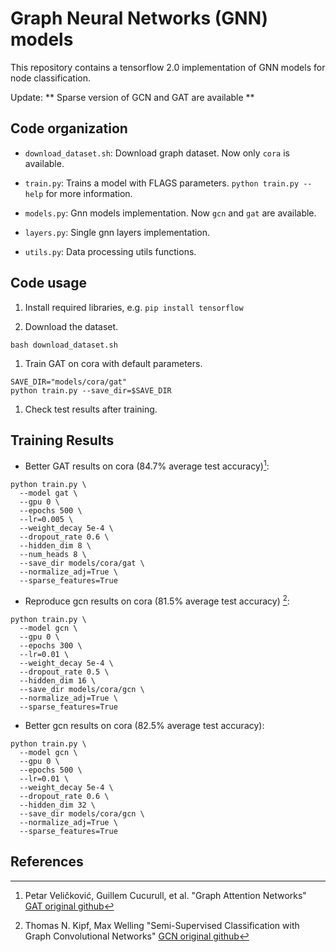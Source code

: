 # Graph Neural Networks (GNN) models

This repository contains a tensorflow 2.0 implementation of GNN models for node
classification.

Update: ** Sparse version of GCN and GAT are available **

## Code organization

*   `download_dataset.sh`: Download graph dataset. Now only `cora` is available.

*   `train.py`: Trains a model with FLAGS parameters. `python train.py --help`
    for more information.

*   `models.py`: Gnn models implementation. Now `gcn` and `gat` are available.

*   `layers.py`: Single gnn layers implementation.

*   `utils.py`: Data processing utils functions.

## Code usage

1.  Install required libraries, e.g. `pip install tensorflow`

2.  Download the dataset.

```
bash download_dataset.sh
```

1.  Train GAT on cora with default parameters.

```
SAVE_DIR="models/cora/gat"
python train.py --save_dir=$SAVE_DIR
```

1.  Check test results after training.

## Training Results

*   Better GAT results on cora (84.7% average test accuracy)[^GAT]:

```
python train.py \
  --model gat \
  --gpu 0 \
  --epochs 500 \
  --lr=0.005 \
  --weight_decay 5e-4 \
  --dropout_rate 0.6 \
  --hidden_dim 8 \
  --num_heads 8 \
  --save_dir models/cora/gat \
  --normalize_adj=True \
  --sparse_features=True
```

*   Reproduce gcn results on cora (81.5% average test accuracy) [^GCN]:

```
python train.py \
  --model gcn \
  --gpu 0 \
  --epochs 300 \
  --lr=0.01 \
  --weight_decay 5e-4 \
  --dropout_rate 0.5 \
  --hidden_dim 16 \
  --save_dir models/cora/gcn \
  --normalize_adj=True \
  --sparse_features=True
```

*   Better gcn results on cora (82.5% average test accuracy):

```
python train.py \
  --model gcn \
  --gpu 0 \
  --epochs 500 \
  --lr=0.01 \
  --weight_decay 5e-4 \
  --dropout_rate 0.6 \
  --hidden_dim 32 \
  --save_dir models/cora/gcn \
  --normalize_adj=True \
  --sparse_features=True
```

## References

[^GCN]: Thomas N. Kipf, Max Welling "Semi-Supervised Classification with Graph
    Convolutional Networks"
    [GCN original github](https://github.com/tkipf/gcn/tree/master/gcn)
[^GAT]: Petar Veličković, Guillem Cucurull, et al. "Graph Attention Networks"
    [GAT original github](https://github.com/PetarV-/GAT)
